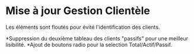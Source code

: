 Mise à jour Gestion Clientèle
=============

Les éléments sont floutés pour évité l'identification des clients.

*Suppression du deuxième tableau des clients "passifs" pour une meilleur lisibilité.
*Ajout de boutons radio pour la selection Total/Actif/Passif.
